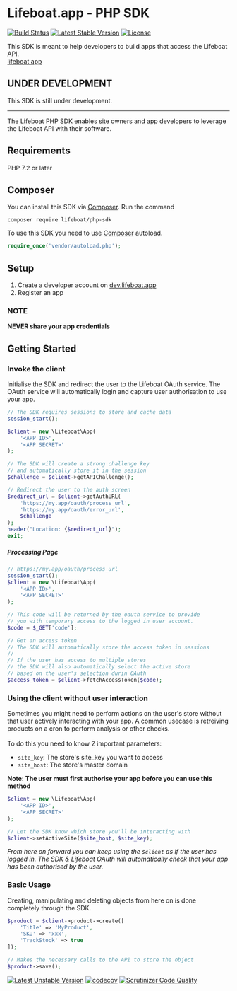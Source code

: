 # Lifeboat.app - PHP SDK

[![Build Status](https://app.travis-ci.com/lifeboat-app/php-sdk.svg?branch=main)](https://app.travis-ci.com/lifeboat-app/php-sdk)
[![Latest Stable Version](http://poser.pugx.org/lifeboat/php-sdk/v)](https://packagist.org/packages/lifeboat/php-sdk)
[![License](http://poser.pugx.org/lifeboat/php-sdk/license)](https://packagist.org/packages/lifeboat/php-sdk)

This SDK is meant to help developers to
build apps that access the Lifeboat API.
<br/>
[lifeboat.app](https://lifeboat.app)

## UNDER DEVELOPMENT
This SDK is still under development.

---
The Lifeboat PHP SDK enables site owners and app developers
to leverage the Lifeboat API with their software.

## Requirements
PHP 7.2 or later

## Composer
You can install this SDK via [Composer](https://getcomposer.org).
Run the command
```
composer require lifeboat/php-sdk
```

To use this SDK you need to use [Composer](https://getcomposer.org) autoload.
```php
require_once('vendor/autoload.php');
```


## Setup
1. Create a developer account on [dev.lifeboat.app](https://dev.lifeboat.app)
2. Register an app


### NOTE
**NEVER share your app credentials**

## Getting Started
### Invoke the client
Initialise the SDK and redirect the user to the Lifeboat OAuth
service. The OAuth service will automatically login and capture
user authorisation to use your app.
```php
// The SDK requires sessions to store and cache data
session_start();

$client = new \Lifeboat\App(
    '<APP ID>',
    '<APP SECRET>'
);

// The SDK will create a strong challenge key
// and automatically store it in the session
$challenge = $client->getAPIChallenge();

// Redirect the user to the auth screen
$redirect_url = $client->getAuthURL(
    'https://my.app/oauth/process_url',
    'https://my.app/oauth/error_url',
    $challenge
);
header("Location: {$redirect_url}");
exit;
```

##### Processing Page
```php
// https://my.app/oauth/process_url
session_start();
$client = new \Lifeboat\App(
    '<APP ID>',
    '<APP SECRET>'
);

// This code will be returned by the oauth service to provide
// you with temporary access to the logged in user account.
$code = $_GET['code'];

// Get an access token
// The SDK will automatically store the access token in sessions
//
// If the user has access to multiple stores
// the SDK will also automatically select the active store
// based on the user's selection durin OAuth
$access_token = $client->fetchAccessToken($code);
```

### Using the client without user interaction
Sometimes you might need to perform actions on the user's
store without that user actively interacting with your app.
A common usecase is retreiving products on a cron to perform
analysis or other checks.
<br /><br />
To do this you need to know 2 important parameters:
- `site_key`: The store's site_key you want to access
- `site_host`: The store's master domain


**Note: The user must first authorise your app before you can use this method**
```php
$client = new \Lifeboat\App(
    '<APP ID>',
    '<APP SECRET>'
);

// Let the SDK know which store you'll be interacting with
$client->setActiveSite($site_host, $site_key);
```
*From here on forward you can keep using the `$client` as if
the user has logged in. The SDK & Lifeboat OAuth will automatically
check that your app has been authorised by the user.*

### Basic Usage
Creating, manipulating and deleting objects from here on is
done completely through the SDK.
```php
$product = $client->product->create([
    'Title' => 'MyProduct',
    'SKU' => 'xxx',
    'TrackStock' => true
]);

// Makes the necessary calls to the API to store the object
$product->save();
```

[![Latest Unstable Version](http://poser.pugx.org/lifeboat/php-sdk/v/unstable)](https://packagist.org/packages/lifeboat/php-sdk)
[![codecov](https://codecov.io/gh/lifeboat-app/php-sdk/branch/main/graph/badge.svg)](https://codecov.io/gh/lifeboat-app/php-sdk)
[![Scrutinizer Code Quality](https://scrutinizer-ci.com/g/lifeboat-app/php-sdk/badges/quality-score.png?b=main)](https://scrutinizer-ci.com/g/lifeboat-app/php-sdk/?branch=main)

